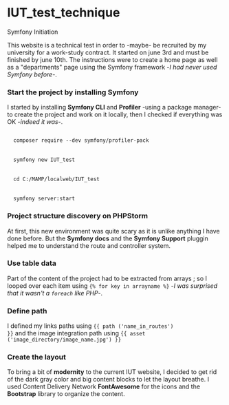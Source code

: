 # IUT_test_technique
Symfony Initiation

This website is a technical test in order to -maybe- be recruited by my university for a work-study contract.
It started on june 3rd and must be finished by june 10th.
The instructions were to create a home page as well as a "departments" page using the Symfony framework -*I had never used Symfony before*-.

<h3>Start the project by installing Symfony</h3>

I started by installing **Symfony CLI** and **Profiler** -using a package manager- to create the project and work on it locally, then I checked if everything was OK -*indeed it was*-. 

<code>
  composer require --dev symfony/profiler-pack
</code>
<br>
<code>
  symfony new IUT_test
</code>
  <br>
<code>
  cd C:/MAMP/localweb/IUT_test
</code>
  <br>
<code>
  symfony server:start
</code>

<h3>Project structure discovery on PHPStorm</h3>

At first, this new environment was quite scary as it is unlike anything I have done before. But the **Symfony docs** and the **Symfony Support** pluggin helped me to understand the route and controller system.

<h3>Use table data</h3>

Part of the content of the project had to be extracted from arrays ; so I looped over each item using <code>{% for key in arrayname %}</code> -*I was surprised that it wasn't a <code>foreach</code> like PHP*-.

<h3>Define path</h3>

I defined my links paths using <code>{{ path ('name_in_routes') }}</code> and the image integration path using <code>{{ asset ('image_directory/image_name.jpg') }}</code>

<h3>Create the layout</h3>

To bring a bit of **modernity** to the current IUT website, I decided to get rid of the dark gray color and big content blocks to let the layout breathe.
I used Content Delivery Network **FontAwesome** for the icons and the **Bootstrap** library to organize the content.
